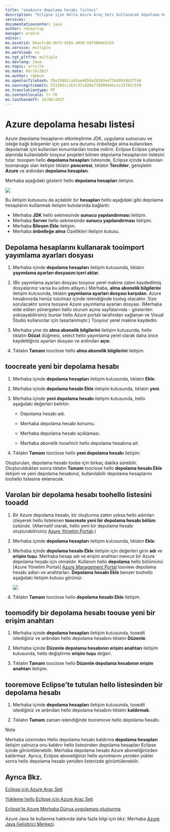 ```yaml
---
title: "aaaAzure depolama hesabı listesi"
description: "Eclipse için Hello Azure Araç Seti kullanarak depolama hesap ayarlarınızı yönetme"
services: 
documentationcenter: java
author: rmcmurray
manager: erikre
editor: 
ms.assetid: bbacfcd8-dbf5-4265-a930-59f508de5325
ms.service: multiple
ms.workload: na
ms.tgt_pltfrm: multiple
ms.devlang: Java
ms.topic: article
ms.date: 04/14/2017
ms.author: robmcm
ms.openlocfilehash: 35e25881ca95ae4050a26283e4726d9549b37f46
ms.sourcegitcommit: 523283cc1b3c37c428e77850964dc1c33742c5f0
ms.translationtype: MT
ms.contentlocale: tr-TR
ms.lasthandoff: 10/06/2017
---
```

# <a name="azure-storage-account-list"></a>Azure depolama hesabı listesi
Azure depolama hesaplarını etkinleştirme JDK, uygulama sunucusu ve isteğe bağlı bileşenler için yanı sıra durumu önbelleğe alma kullanırken depolamak için kullanılan konumlardan toobe indirin. Eclipse Eclipse çalışma alanında kullanılabilir tooyour projeleri bilinen depolama hesaplarının listesini tutar. tooopen hello **depolama hesapları** listesinde, Eclipse içinde kullanılan toomanage olan iletişim tıklatın **penceresi**, tıklatın **Tercihler**, genişletin **Azure** ve ardından **depolama hesapları**.

Merhaba aşağıdaki gösterir hello **depolama hesapları** iletişim.

![][ic719496]

Bu iletişim kutusunu da açılabilir bir **hesapları** hello aşağıdaki gibi depolama hesaplarını kullanmak iletişim kutularında bağlantı:

* Merhaba **JDK** hello sekmesinde **sunucu yapılandırması** iletişim.
* Merhaba **Server** hello sekmesinde **sunucu yapılandırması** iletişim.
* Merhaba **Bileşen Ekle** iletişim.
* Merhaba **önbelleğe alma** Özellikleri iletişim kutusu.

## <a name="tooimport-your-storage-accounts-using-a-publish-settings-file"></a>Depolama hesaplarını kullanarak tooimport yayımlama ayarları dosyası
1. Merhaba içinde **depolama hesapları** iletişim kutusunda, tıklatın **yayımlama ayarları dosyasını içeri aktar**.

2. (Bir yayımlama ayarları dosyası tooyour yerel makine zaten kaydedilmiş dosyalarınız varsa bu adımı atlayın.) Merhaba, **alma abonelik bilgilerini** iletişim kutusunda, tıklatın **yayımlama ayarları dosyası karşıdan**. Azure hesabınızda henüz tutulmaz içinde istendiğinde toolog olacaktır. Size sorulacaktır sonra toosave Azure yayımlama ayarları dosyası. (Merhaba elde edilen yönergeleri hello oturum açma sayfalarında - gösterilen yoksayabilirsiniz bunlar hello Azure portalı tarafından sağlanan ve Visual Studio kullanıcılar için tasarlanmıştır.) Tooyour yerel makine kaydedin.

3. Merhaba yine de **alma abonelik bilgilerini** iletişim kutusunda, hello tıklatın **Gözat** düğmesi, select hello yayımlama yerel olarak daha önce kaydettiğiniz ayarları dosyası ve ardından **açın**.

4. Tıklatın **Tamam** tooclose hello **alma abonelik bilgilerini** iletişim.

## <a name="toocreate-a-new-storage-account"></a>toocreate yeni bir depolama hesabı
1. Merhaba içinde **depolama hesapları** iletişim kutusunda, tıklatın **Ekle**.

2. Merhaba içinde **depolama hesabı Ekle** iletişim kutusunda, tıklatın **yeni**.

3. Merhaba içinde **yeni depolama hesabı** iletişim kutusunda, hello aşağıdaki değerleri belirtin:

   * Depolama hesabı adı.

   * Merhaba depolama hesabı konumu.

   * Merhaba depolama hesabı açıklaması.

   * Merhaba abonelik toowhich hello depolama hesabına ait.

4. Tıklatın **Tamam** tooclose hello **yeni depolama hesabı** iletişim.

Oluşturulan, depolama hesabı toobe için birkaç dakika sürebilir. Oluşturulduktan sonra tıklatın **Tamam** tooclose hello **depolama hesabı Ekle** iletişim ve yeni depolama hesabınız, kullanılabilir depolama hesaplarını toohello listesine eklenecek.

## <a name="tooadd-an-existing-storage-account-toohello-list"></a>Varolan bir depolama hesabı toohello listesini tooadd
1. Bir Azure depolama hesabı, bir oluşturma zaten yoksa hello adımları izleyerek hello listelenen **toocreate yeni bir depolama hesabı bölüm** üstünde. (Alternatif olarak, hello yeni bir depolama hesabı oluşturabilirsiniz [Azure Yönetim Portalı][Azure Management Portal].)

2. Merhaba içinde **depolama hesapları** iletişim kutusunda, tıklatın **Ekle**.

3. Merhaba içinde **depolama hesabı Ekle** iletişim için değerleri girin **adı** ve **erişim tuşu**. Merhaba hesap adı ve erişim anahtarı mevcut bir Azure depolama hesabı için olmalıdır. Kullanım hello **depolama** hello bölümünü [Azure Yönetim Portalı] [ Azure Management Portal] tooview depolama hesabı adları ve anahtarları. **Depolama hesabı Ekle** benzer toohello aşağıdaki iletişim kutusu görünür.
   
   ![][ic719497]

4. Tıklatın **Tamam** tooclose hello **depolama hesabı Ekle** iletişim.

## <a name="toomodify-a-storage-account-toouse-a-new-access-key"></a>toomodify bir depolama hesabı toouse yeni bir erişim anahtarı
1. Merhaba içinde **depolama hesapları** iletişim kutusunda, tooedit istediğiniz ve ardından hello depolama hesabını tıklatın **Düzenle**.

2. Merhaba içinde **Düzenle depolama hesabının erişim anahtarı** iletişim kutusunda, hello değiştirme **erişim tuşu** değeri.

3. Tıklatın **Tamam** tooclose hello **Düzenle depolama hesabının erişim anahtarı** iletişim.

## <a name="tooremove-a-storage-account-from-hello-list-maintained-in-eclipse"></a>tooremove Eclipse'te tutulan hello listesinden bir depolama hesabı
1. Merhaba içinde **depolama hesapları** iletişim kutusunda, tooedit istediğiniz ve ardından hello depolama hesabını tıklatın **kaldırmak**.

2. Tıklatın **Tamam** zaman istendiğinde tooremove hello depolama hesabı.

> [!NOTE]
> Merhaba üzerinden Hello depolama hesabı kaldırma **depolama hesapları** iletişim yalnızca onu kaldırır hello listesinden depolama hesapları Eclipse içinde görüntülenebilir. Merhaba depolama hesabı Azure aboneliğinizden kaldırmaz. Ayrıca, Eclipse aboneliğinizi hello ayrıntılarını yeniden yükler sonra hello depolama hesabı yeniden listenizde görüntülenebilir.
> 
> 

## <a name="see-also"></a>Ayrıca Bkz.
[Eclipse için Azure Araç Seti][Azure Toolkit for Eclipse]

[Yükleme hello Eclipse için Azure Araç Seti][Installing hello Azure Toolkit for Eclipse] 

[Eclipse'te Azure Merhaba Dünya uygulaması oluşturma][Creating a Hello World Application for Azure in Eclipse]

Azure Java ile kullanma hakkında daha fazla bilgi için bkz: Merhaba [Azure Java Geliştirici Merkezi][Azure Java Developer Center].

<!-- URL List -->

[Azure Java Developer Center]: http://go.microsoft.com/fwlink/?LinkID=699547
[Azure Toolkit for Eclipse]: http://go.microsoft.com/fwlink/?LinkID=699529
[Azure Management Portal]: http://go.microsoft.com/fwlink/?LinkID=512959
[Creating a Hello World Application for Azure in Eclipse]: http://go.microsoft.com/fwlink/?LinkID=699533
[Installing hello Azure Toolkit for Eclipse]: http://go.microsoft.com/fwlink/?LinkId=699546
[What's New in hello Azure Toolkit for Eclipse]: http://go.microsoft.com/fwlink/?LinkID=699552

<!-- IMG List -->

[ic719496]: ./media/azure-toolkit-for-eclipse-azure-storage-account-list/ic719496.png
[ic719497]: ./media/azure-toolkit-for-eclipse-azure-storage-account-list/ic719497.png

<!-- Legacy MSDN URL = https://msdn.microsoft.com/library/azure/dn205108.aspx -->
